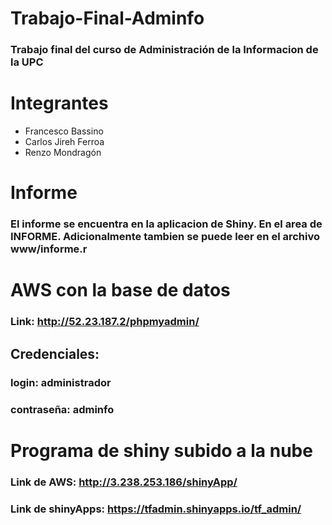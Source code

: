 # Trabajo-Final-Adminfo

### Trabajo final del curso de Administración de la Informacion de la UPC

# Integrantes
  - Francesco Bassino
  - Carlos Jireh Ferroa
  - Renzo Mondragón

# Informe

### El informe se encuentra en la aplicacion de Shiny. En el area de INFORME. Adicionalmente tambien se puede leer en el archivo www/informe.r


# AWS con la base de datos

### Link: http://52.23.187.2/phpmyadmin/

## Credenciales:
### login: administrador
### contraseña: adminfo


# Programa de shiny subido a la nube
### Link de AWS: http://3.238.253.186/shinyApp/
### Link de shinyApps: https://tfadmin.shinyapps.io/tf_admin/

